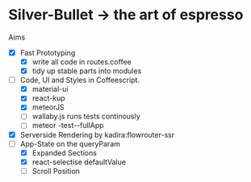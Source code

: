 # Silver-Bullet -> the art of espresso

Aims
- [x] Fast Prototyping
  - [x] write all code in routes.coffee
  - [x] tidy up stable parts into modules
- [ ] Code, UI and Styles in Coffeescript.
  - [x] material-ui
  - [x] react-kup
  - [x] meteorJS
  - [ ] wallaby.js runs tests continously
  - [ ] meteor -test--fullApp
- [x] Serverside Rendering by kadira:flowrouter-ssr
- [ ] App-State on the queryParam
  - [x] Expanded Sections
  - [x] react-selectise defaultValue
  - [ ] Scroll Position
